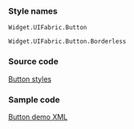 ### Style names

`Widget.UIFabric.Button`

`Widget.UIFabric.Button.Borderless`

### Source code

[Button styles](https://github.com/OfficeDev/ui-fabric-android/blob/master/OfficeUIFabric/src/main/res/values/styles.xml)

### Sample code

[Button demo XML](https://github.com/OfficeDev/ui-fabric-android/blob/master/OfficeUIFabric.Demo/src/main/res/layout/activity_basic_inputs.xml)
